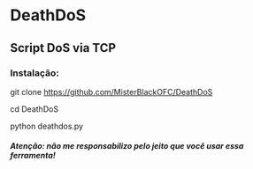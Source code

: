 # DeathDoS

## Script DoS via TCP

### Instalação:
git clone https://github.com/MisterBlackOFC/DeathDoS

cd DeathDoS

python deathdos.py

##### Atenção: não me responsabilizo pelo jeito que você usar essa ferramenta! 
